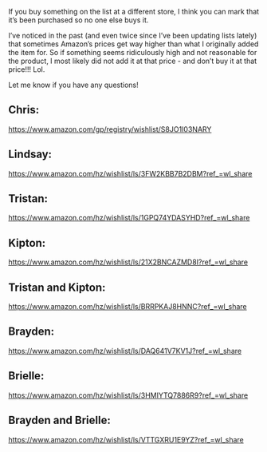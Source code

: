 If you buy something on the list at a different store, I think you can mark that it’s been purchased so no one else buys it. 

I’ve noticed in the past (and even twice since I’ve been updating lists lately) that sometimes Amazon’s prices get way higher than what I originally added the item for. So if something seems ridiculously high and not reasonable for the product, I most likely did not add it at that price - and don’t buy it at that price!!!  Lol. 

Let me know if you have any questions! 

## Chris:  
https://www.amazon.com/gp/registry/wishlist/S8JO1I03NARY

## Lindsay:  
https://www.amazon.com/hz/wishlist/ls/3FW2KBB7B2DBM?ref_=wl_share

## Tristan:  
https://www.amazon.com/hz/wishlist/ls/1GPQ74YDASYHD?ref_=wl_share

## Kipton:  
https://www.amazon.com/hz/wishlist/ls/21X2BNCAZMD8I?ref_=wl_share

## Tristan and Kipton:  
https://www.amazon.com/hz/wishlist/ls/BRRPKAJ8HNNC?ref_=wl_share

## Brayden:  
https://www.amazon.com/hz/wishlist/ls/DAQ641V7KV1J?ref_=wl_share

## Brielle:  
https://www.amazon.com/hz/wishlist/ls/3HMIYTQ7886R9?ref_=wl_share

## Brayden and Brielle:  
https://www.amazon.com/hz/wishlist/ls/VTTGXRU1E9YZ?ref_=wl_share
